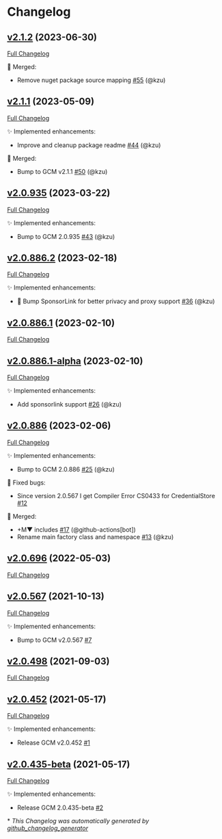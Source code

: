 # Changelog

## [v2.1.2](https://github.com/devlooped/CredentialManager/tree/v2.1.2) (2023-06-30)

[Full Changelog](https://github.com/devlooped/CredentialManager/compare/v2.1.1...v2.1.2)

:twisted_rightwards_arrows: Merged:

- Remove nuget package source mapping [\#55](https://github.com/devlooped/CredentialManager/pull/55) (@kzu)

## [v2.1.1](https://github.com/devlooped/CredentialManager/tree/v2.1.1) (2023-05-09)

[Full Changelog](https://github.com/devlooped/CredentialManager/compare/v2.0.935...v2.1.1)

:sparkles: Implemented enhancements:

- Improve and cleanup package readme [\#44](https://github.com/devlooped/CredentialManager/pull/44) (@kzu)

:twisted_rightwards_arrows: Merged:

- Bump to GCM v2.1.1 [\#50](https://github.com/devlooped/CredentialManager/pull/50) (@kzu)

## [v2.0.935](https://github.com/devlooped/CredentialManager/tree/v2.0.935) (2023-03-22)

[Full Changelog](https://github.com/devlooped/CredentialManager/compare/v2.0.886.2...v2.0.935)

:sparkles: Implemented enhancements:

- Bump to GCM 2.0.935 [\#43](https://github.com/devlooped/CredentialManager/pull/43) (@kzu)

## [v2.0.886.2](https://github.com/devlooped/CredentialManager/tree/v2.0.886.2) (2023-02-18)

[Full Changelog](https://github.com/devlooped/CredentialManager/compare/v2.0.886.1...v2.0.886.2)

:sparkles: Implemented enhancements:

- 💜 Bump SponsorLink for better privacy and proxy support [\#36](https://github.com/devlooped/CredentialManager/pull/36) (@kzu)

## [v2.0.886.1](https://github.com/devlooped/CredentialManager/tree/v2.0.886.1) (2023-02-10)

[Full Changelog](https://github.com/devlooped/CredentialManager/compare/v2.0.886.1-alpha...v2.0.886.1)

## [v2.0.886.1-alpha](https://github.com/devlooped/CredentialManager/tree/v2.0.886.1-alpha) (2023-02-10)

[Full Changelog](https://github.com/devlooped/CredentialManager/compare/v2.0.886...v2.0.886.1-alpha)

:sparkles: Implemented enhancements:

- Add sponsorlink support [\#26](https://github.com/devlooped/CredentialManager/pull/26) (@kzu)

## [v2.0.886](https://github.com/devlooped/CredentialManager/tree/v2.0.886) (2023-02-06)

[Full Changelog](https://github.com/devlooped/CredentialManager/compare/v2.0.696...v2.0.886)

:sparkles: Implemented enhancements:

- Bump to GCM 2.0.886 [\#25](https://github.com/devlooped/CredentialManager/pull/25) (@kzu)

:bug: Fixed bugs:

- Since version 2.0.567 I get Compiler Error CS0433 for CredentialStore [\#12](https://github.com/devlooped/CredentialManager/issues/12)

:twisted_rightwards_arrows: Merged:

- +M▼ includes [\#17](https://github.com/devlooped/CredentialManager/pull/17) (@github-actions[bot])
- Rename main factory class and namespace [\#13](https://github.com/devlooped/CredentialManager/pull/13) (@kzu)

## [v2.0.696](https://github.com/devlooped/CredentialManager/tree/v2.0.696) (2022-05-03)

[Full Changelog](https://github.com/devlooped/CredentialManager/compare/v2.0.567...v2.0.696)

## [v2.0.567](https://github.com/devlooped/CredentialManager/tree/v2.0.567) (2021-10-13)

[Full Changelog](https://github.com/devlooped/CredentialManager/compare/v2.0.498...v2.0.567)

:sparkles: Implemented enhancements:

- Bump to GCM v2.0.567 [\#7](https://github.com/devlooped/CredentialManager/issues/7)

## [v2.0.498](https://github.com/devlooped/CredentialManager/tree/v2.0.498) (2021-09-03)

[Full Changelog](https://github.com/devlooped/CredentialManager/compare/v2.0.452...v2.0.498)

## [v2.0.452](https://github.com/devlooped/CredentialManager/tree/v2.0.452) (2021-05-17)

[Full Changelog](https://github.com/devlooped/CredentialManager/compare/v2.0.435-beta...v2.0.452)

:sparkles: Implemented enhancements:

- Release GCM v2.0.452 [\#1](https://github.com/devlooped/CredentialManager/issues/1)

## [v2.0.435-beta](https://github.com/devlooped/CredentialManager/tree/v2.0.435-beta) (2021-05-17)

[Full Changelog](https://github.com/devlooped/CredentialManager/compare/c693dc0279647d858c11e134201fe75a739f0cdf...v2.0.435-beta)

:sparkles: Implemented enhancements:

- Release GCM 2.0.435-beta [\#2](https://github.com/devlooped/CredentialManager/issues/2)



\* *This Changelog was automatically generated by [github_changelog_generator](https://github.com/github-changelog-generator/github-changelog-generator)*
